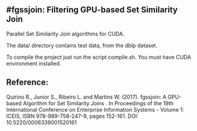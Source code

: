 #fgssjoin: Filtering GPU-based Set Similarity Join
---

Parallel Set Similarity Join algorithms for CUDA.

The data/ directory contains test data, from the dblp dataset.

To compile the project just run the script compile.sh. You must have CUDA environment installed.

Reference:
---
Quirino R., Junior S., Ribeiro L. and Martins W. (2017). fgssjoin: A GPU-based Algorithm for Set Similarity Joins . In Proceedings of the 19th International Conference on Enterprise Information Systems - Volume 1: ICEIS, ISBN 978-989-758-247-9, pages 152-161. DOI: 10.5220/0006339001520161
